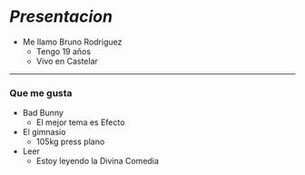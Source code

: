 # *Presentacion*

* Me llamo Bruno Rodriguez
    * Tengo 19 años
    * Vivo en Castelar

---

### Que me gusta

- Bad Bunny
    - El mejor tema es Efecto
- El gimnasio
    - 105kg press plano
- Leer
    - Estoy leyendo la Divina Comedia

